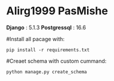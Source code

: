 # Alirg1999 PasMishe

**Django** : 5.1.3
**Postgressql** :  16.6

#Install all pacage with:
```
pip install -r requirements.txt
```

#Creaet schema with custom cummand:
```
python manage.py create_schema 
```


